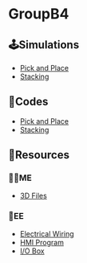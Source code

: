 # GroupB4
## :joystick:Simulations
* [Pick and Place](https://youtu.be/So4BJlkIs0w)
* [Stacking](https://youtu.be/BwZfCYwtxEE)
## :robot:Codes
* [Pick and Place](https://github.com/joev27/GroupB4/blob/main/Pick%20and%20Place)
* [Stacking](https://github.com/joev27/GroupB4/blob/main/Stacking)

## :file_folder:Resources
### :mechanic:ME
* [3D Files](https://github.com/joev27/GroupB4/tree/main/3D%20Files)
### :electric_plug:EE
* [Electrical Wiring]()
* [HMI Program]()
* [I/O Box]()
